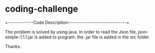 # coding-challenge
+-------------Code Description------------------------------+

The problem is solved by using java. 
In order to read the Json file, json-simple-1.1.1.jar
is added to program. the .jar file is added in the src 
folder. 


Thanks.
